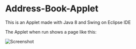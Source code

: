 # Address-Book-Applet
This is an Applet made with Java 8 and Swing on Eclipse IDE

The Applet when run shows a page like this: 


![Screenshot](https://github.com/insane2899/Address-Book-Applet/images/start1.png?raw=true "Start Image")

